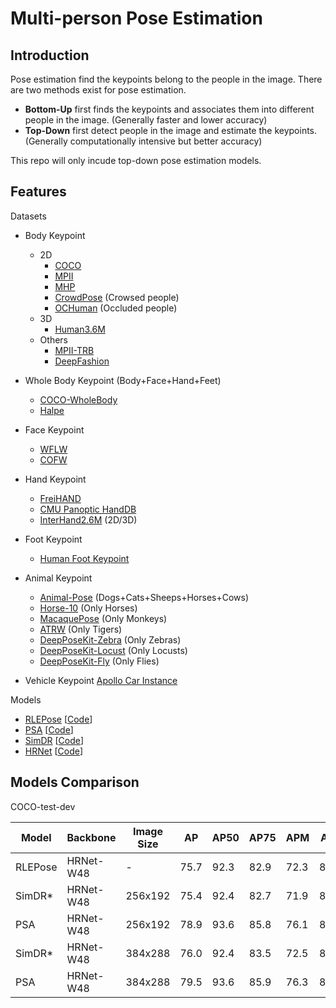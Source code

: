 # Multi-person Pose Estimation

## Introduction

Pose estimation find the keypoints belong to the people in the image. There are two methods exist for pose estimation.

* **Bottom-Up** first finds the keypoints and associates them into different people in the image. (Generally faster and lower accuracy)
* **Top-Down** first detect people in the image and estimate the keypoints. (Generally computationally intensive but better accuracy)

This repo will only incude top-down pose estimation models.

## Features

Datasets
* Body Keypoint
    * 2D
        * [COCO](https://cocodataset.org/#home)
        * [MPII](http://human-pose.mpi-inf.mpg.de/)
        * [MHP](https://lv-mhp.github.io/)
        * [CrowdPose](https://github.com/Jeff-sjtu/CrowdPose) (Crowsed people)
        * [OCHuman](https://github.com/liruilong940607/OCHumanApi) (Occluded people)
    * 3D
        * [Human3.6M](http://vision.imar.ro/human3.6m/description.php)
    * Others
        * [MPII-TRB](https://github.com/kennymckormick/Triplet-Representation-of-human-Body)
        * [DeepFashion](http://mmlab.ie.cuhk.edu.hk/projects/DeepFashion/LandmarkDetection.html)

* Whole Body Keypoint (Body+Face+Hand+Feet)
    * [COCO-WholeBody](https://github.com/jin-s13/COCO-WholeBody/)
    * [Halpe](https://github.com/Fang-Haoshu/Halpe-FullBody)

* Face Keypoint
    * [WFLW](https://wywu.github.io/projects/LAB/WFLW.html)
    * [COFW](http://www.vision.caltech.edu/xpburgos/ICCV13/)

* Hand Keypoint
    * [FreiHAND](https://lmb.informatik.uni-freiburg.de/projects/freihand/)
    * [CMU Panoptic HandDB](http://domedb.perception.cs.cmu.edu/handdb.html)
    * [InterHand2.6M](https://mks0601.github.io/InterHand2.6M/) (2D/3D)

* Foot Keypoint
    * [Human Foot Keypoint](https://cmu-perceptual-computing-lab.github.io/foot_keypoint_dataset/)

* Animal Keypoint
    * [Animal-Pose](https://sites.google.com/view/animal-pose/) (Dogs+Cats+Sheeps+Horses+Cows)
    * [Horse-10](http://www.mackenziemathislab.org/horse10) (Only Horses)
    * [MacaquePose](http://www.pri.kyoto-u.ac.jp/datasets/macaquepose/index.html) (Only Monkeys)
    * [ATRW](https://cvwc2019.github.io/challenge.html) (Only Tigers)
    * [DeepPoseKit-Zebra](https://github.com/jgraving/DeepPoseKit-Data/tree/master/datasets/zebra) (Only Zebras)
    * [DeepPoseKit-Locust](https://github.com/jgraving/DeepPoseKit-Data/tree/master/datasets/locust) (Only Locusts)
    * [DeepPoseKit-Fly](https://github.com/jgraving/DeepPoseKit-Data/tree/master/datasets/fly) (Only Flies)

* Vehicle Keypoint
    [Apollo Car Instance](http://apolloscape.auto/car_instance.html)

Models

* [RLEPose](https://arxiv.org/abs/2107.11291) [[Code](https://github.com/Jeff-sjtu/res-loglikelihood-regression)]
* [PSA](https://arxiv.org/abs/2107.00782) [[Code](https://github.com/DeLightCMU/PSA)]
* [SimDR](http://arxiv.org/abs/2107.03332) [[Code](https://github.com/leeyegy/SimDR)]
* [HRNet](https://arxiv.org/abs/1908.07919) [[Code](https://github.com/leoxiaobin/deep-high-resolution-net.pytorch)]


## Models Comparison

COCO-test-dev 

Model | Backbone | Image Size | AP | AP50 | AP75 | APM | APL | Params (M) | GFLOPs (B)
--- | --- | --- | --- | --- | --- | --- | --- | --- | ---
RLEPose | HRNet-W48 | - | 75.7 | 92.3 | 82.9 | 72.3 | 81.3 | - | -
SimDR* | HRNet-W48 | 256x192 | 75.4 | 92.4 | 82.7 | 71.9 | 81.3 | 66.3 | 14.6
PSA | HRNet-W48 | 256x192 | 78.9 | 93.6 | 85.8 | 76.1 | 83.6 | 70.1 | 15.7
SimDR* | HRNet-W48 | 384x288 | 76.0 | 92.4 | 83.5 | 72.5 | 81.9 | 70.6 | 32.9
PSA | HRNet-W48 | 384x288 | 79.5 | 93.6 | 85.9 | 76.3 | 84.3 | 70.1 | 35.4